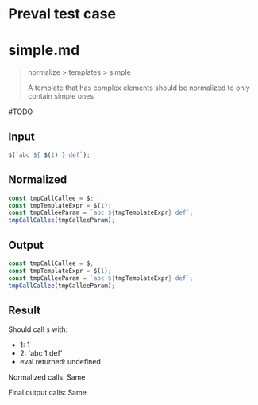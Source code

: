 # Preval test case

# simple.md

> normalize > templates > simple
>
> A template that has complex elements should be normalized to only contain simple ones

#TODO

## Input

`````js filename=intro
$(`abc ${ $(1) } def`);
`````

## Normalized

`````js filename=intro
const tmpCallCallee = $;
const tmpTemplateExpr = $(1);
const tmpCalleeParam = `abc ${tmpTemplateExpr} def`;
tmpCallCallee(tmpCalleeParam);
`````

## Output

`````js filename=intro
const tmpCallCallee = $;
const tmpTemplateExpr = $(1);
const tmpCalleeParam = `abc ${tmpTemplateExpr} def`;
tmpCallCallee(tmpCalleeParam);
`````

## Result

Should call `$` with:
 - 1: 1
 - 2: 'abc 1 def'
 - eval returned: undefined

Normalized calls: Same

Final output calls: Same
